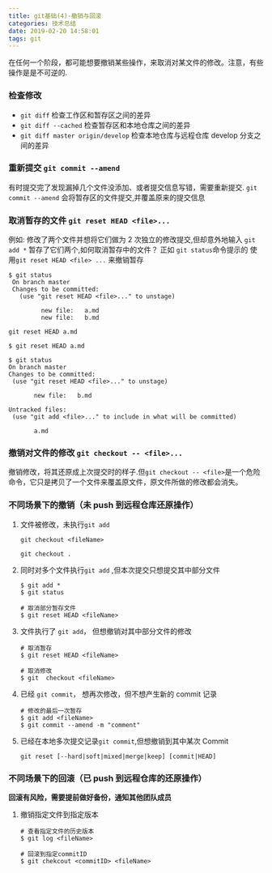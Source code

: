 ```yaml
---
title: git基础(4)-撤销与回滚
categories: 技术总结
date: 2019-02-20 14:58:01
tags: git
---
```


在任何一个阶段，都可能想要撤销某些操作，来取消对某文件的修改。注意，有些操作是是不可逆的.

### 检查修改

- `git diff` 检查工作区和暂存区之间的差异
- `git diff --cached` 检查暂存区和本地仓库之间的差异
- `git diff master origin/develop` 检查本地仓库与远程仓库 develop 分支之间的差异

### 重新提交 `git commit --amend`

有时提交完了发现漏掉几个文件没添加、或者提交信息写错，需要重新提交. `git commit --amend` 会将暂存区的文件提交,并覆盖原来的提交信息

### 取消暂存的文件 `git reset HEAD <file>...`

例如: 修改了两个文件并想将它们做为 2 次独立的修改提交,但却意外地输入 `git add *` 暂存了它们两个,如何取消暂存中的文件？ 正如 `git status`命令提示的 使用`git reset HEAD <file> ...` 来撤销暂存

```shell
$ git status
 On branch master
 Changes to be committed:
   (use "git reset HEAD <file>..." to unstage)

         new file:   a.md
         new file:   b.md
```

`git reset HEAD a.md`

```shell
$ git reset HEAD a.md

$ git status
On branch master
Changes to be committed:
 (use "git reset HEAD <file>..." to unstage)

       new file:   b.md

Untracked files:
 (use "git add <file>..." to include in what will be committed)

       a.md

```

### 撤销对文件的修改 `git checkout -- <file>...`

撤销修改，将其还原成上次提交时的样子.但`git checkout -- <file>`是一个危险命令，它只是拷贝了一个文件来覆盖原文件，原文件所做的修改都会消失。

### 不同场景下的撤销（未 push 到远程仓库还原操作）

1. 文件被修改，未执行`git add`

   ```shell
   git checkout <fileName>

   git checkout .
   ```

2. 同时对多个文件执行`git add` ,但本次提交只想提交其中部分文件

   ```shell
   $ git add *
   $ git status

   # 取消部分暂存文件
   $ git reset HEAD <fileName>
   ```

3. 文件执行了 `git add`， 但想撤销对其中部分文件的修改

   ```shell
   # 取消暂存
   $ git reset HEAD <fileName>

   # 取消修改
   $ git  checkout <fileName>
   ```

4. 已经 `git commit`， 想再次修改，但不想产生新的 commit 记录
   ```shell
   # 修改的最后一次暂存
   $ git add <fileName>
   $ git commit --amend -m "comment"
   ```
5. 已经在本地多次提交记录`git commit`,但想撤销到其中某次 Commit

   ```shell
   git reset [--hard|soft|mixed|merge|keep] [commit|HEAD]

   ```

### 不同场景下的回滚（已 push 到远程仓库的还原操作）

**回滚有风险，需要提前做好备份，通知其他团队成员**

1. 撤销指定文件到指定版本

   ```shell
   # 查看指定文件的历史版本
   $ git log <fileName>

   # 回滚到指定commitID
   $ git chekcout <commitID> <fileName>
   ```
